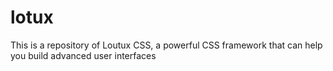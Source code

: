# lotux
This is a repository of Loutux CSS, a powerful CSS framework that can help you build advanced user interfaces
